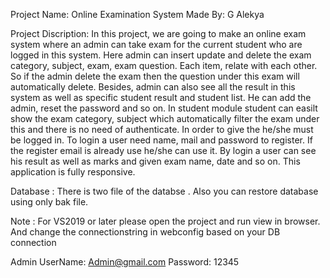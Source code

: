 Project Name: Online Examination System
Made By: G Alekya

Project Discription: In this project, we are going to make an online exam system where an admin can take exam for the current student who are logged in this system. 
Here admin can insert update and delete the exam category, subject, exam, exam question. Each item, relate with each other. So if the admin delete the exam then the question under this exam will automatically delete. Besides, admin can also see all the result in this system as well as specific student result and student list. He can add the admin, reset the password and so on.
In student module student can easilt show the exam category, subject which automatically filter the exam under this and there is no need of authenticate. In order to give the he/she must be logged in. To login a user need name, mail and password to register. If the register email is already use he/she can use it. By login a user can see his result as well as marks and given exam name, date and so on.
This application is fully responsive.


Database : There is two file of the databse . Also you can restore database using only bak file.

Note : For VS2019 or later please open the project and run view in browser. And change the connectionstring in webconfig based on your DB connection

Admin UserName: Admin@gmail.com
Password: 12345
